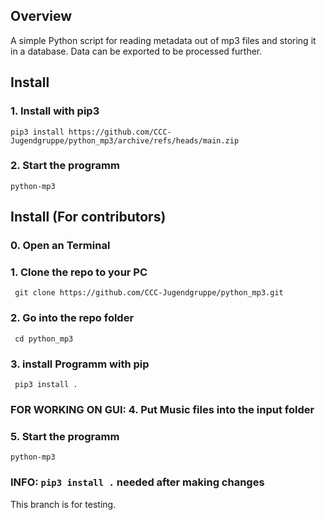 ## Overview 
A simple Python script for reading metadata out of mp3 files and storing it in a database. Data can be exported to be processed further. 

## Install
### 1. Install with pip3
```pip3 install https://github.com/CCC-Jugendgruppe/python_mp3/archive/refs/heads/main.zip```
### 2. Start the programm
```python-mp3```

## Install (For contributors)
### 0. Open an Terminal
### 1. Clone the repo to your PC
``` git clone https://github.com/CCC-Jugendgruppe/python_mp3.git```
### 2. Go into the repo folder
``` cd python_mp3```
### 3. install Programm with pip
``` pip3 install .```
### FOR WORKING ON GUI: 4. Put Music files into the input folder
### 5. Start the programm
```python-mp3```

### INFO: ```pip3 install .``` needed after making changes 

This branch is for testing.

